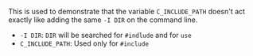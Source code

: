 This is used to demonstrate that the variable `C_INCLUDE_PATH` doesn't act exactly
like adding the same `-I DIR` on the command line.

- `-I DIR`: `DIR` will be searched for `#indlude` and for `use`
- `C_INCLUDE_PATH`: Used only for `#include`
